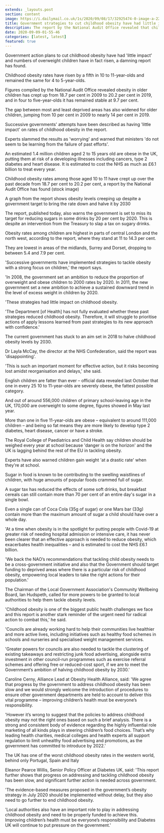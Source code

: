 ```yaml
---
extends: _layouts.post
section: content
image: https://i.dailymail.co.uk/1s/2020/09/08/17/32925474-0-image-a-22_1599581766202.jpg 
title: Government strategies to cut childhood obesity have had little impact for nearly a decade 
description: The report by the National Audit Office revealed that childhood obesity levels in 10 to 11-year-olds rose from 18.7 per cent to 20.2 per cent in the past decade, and stayed the same for 4 to 5-year-olds. 
date: 2020-09-09-01-55-46 
categories: [latest, latest] 
featured: true 
--- 
```

Government action plans to cut childhood obesity have had 'little impact' and numbers of overweight children have in fact risen, a damning report has found. 

Childhood obesity rates have risen by a fifth in 10 to 11-year-olds and remained the same for 4 to 5-year-olds.

Figures compiled by the National Audit Office revealed obesity in older children has crept up from 18.7 per cent in 2009 to 20.2 per cent in 2019, and in four to five-year-olds it has remained stable at 9.7 per cent. 

The gap between most and least deprived areas has also widened for older children, jumping from 10 per cent in 2009 to nearly 14 per cent in 2019.

Successive governments' attempts have been described as having 'little impact' on rates of childhood obesity in the report.

Experts slammed the results as 'worrying' and warned that ministers 'do not seem to be learning from the failure of past efforts'. 

An estimated 1.4 million children aged 2 to 15 years old are obese in the UK, putting them at risk of a developing illnesses including cancers, type 2 diabetes and heart disease. It is estimated to cost the NHS as much as £6.1 billion to treat every year.

Childhood obesity rates among those aged 10 to 11 have crept up over the past decade from 18.7 per cent to 20.2 per cent, a report by the National Audit Office has found (stock image)

A graph from the report shows obesity levels creeping up despite a government target to bring the rate down and halve it by 2030

The report, published today, also warns the government is set to miss its target for reducing sugars in some drinks by 20 per cent by 2020. This is despite an intervention from the Treasury to slap a tax on sugary drinks.

Obesity rates among children are highest in parts of central London and the north west, according to the report, where they stand at 11 to 14.3 per cent. 

They are lowest in areas of the midlands, Surrey and Dorset, dropping to between 5.4 and 7.9 per cent.

'Successive governments have implemented strategies to tackle obesity with a strong focus on children,' the report says.

'In 2008, the government set an ambition to reduce the proportion of overweight and obese children to 2000 rates by 2020. In 2011, the new government set a new ambition to achieve a sustained downward trend in the level of excess weight in children by 2020.

'These strategies had little impact on childhood obesity.

'The Department [of Health] has not fully evaluated whether these past strategies reduced childhood obesity. Therefore, it will struggle to prioritise actions of apply lessons learned from past strategies to its new approach with confidence.'

The current government has stuck to an aim set in 2018 to halve childhood obesity levels by 2030.





Dr Layla McCay, the director at the NHS Confederation, said the report was 'disappointing'. 

'This is such an important moment for effective action, but it risks becoming lost amidst reorganisation and delays,' she said.

English children are fatter than ever – official data revealed last October that one in every 25 10 to 11-year-olds are severely obese, the fattest possible category.

And out of around 556,000 children of primary school-leaving age in the UK, 170,000 are overweight to some degree, figures showed in May last year.

More than one in five 11-year-olds are obese – equivalent to around 111,000 children – and being so fat means they are more likely to develop type 2 diabetes, heart disease, cancer or have a stroke.

The Royal College of Paediatrics and Child Health say children should be weighed every year at school because 'danger is on the horizon' and the UK is lagging behind the rest of the EU in tackling obesity.

Experts have also warned children gain weight 'at a drastic rate' when they're at school. 

Sugar in food is known to be contributing to the swelling waistlines of children, with huge amounts of popular foods crammed full of sugar.

A sugar tax has reduced the effects of some soft drinks, but breakfast cereals can still contain more than 70 per cent of an entire day's sugar in a single bowl.

Even a single can of Coca Cola (35g of sugar) or one Mars bar (33g) contain more than the maximum amount of sugar a child should have over a whole day.  

'At a time when obesity is in the spotlight for putting people with Covid-19 at greater risk of needing hospital admission or intensive care, it has never been clearer that an effective approach is needed to reduce obesity, which exacerbates health inequalities – and is estimated to cost the NHS £6.1 billion. 

'We back the NAO’s recommendations that tackling child obesity needs to be a cross-government initiative and also that the Government should target funding to deprived areas where there is a particular risk of childhood obesity, empowering local leaders to take the right actions for their population.'

The Chairman of the Local Government Association's Community Wellbeing Board, Ian Hudspeth, called for more powers to be granted to local authorities to help them tackle obesity levels.  

'Childhood obesity is one of the biggest public health challenges we face and this report is another stark reminder of the urgent need for radical action to combat this,' he said.

'Councils are already working hard to help their communities live healthier and more active lives, including initiatives such as healthy food schemes in schools and nurseries and specialised weight management services.

'Greater powers for councils are also needed to tackle the clustering of existing takeaways and restricting junk food advertising, alongside extra investment in other council-run programmes such as exercise referral schemes and offering free or reduced-cost sport, if we are to meet the Government’s ambition of halving childhood obesity by 2030.'

Caroline Cerny, Alliance Lead at Obesity Health Alliance, said: 'We agree that progress by the government to address childhood obesity has been slow and we would strongly welcome the introduction of procedures to ensure other government departments are held to account to deliver this vital programme – improving children’s health must be everyone’s responsibility.

'However it’s wrong to suggest that the policies to address childhood obesity may not the right ones based on such a brief analysis. There is a strong and consistent body of evidence regarding the highly influential role marketing of all kinds plays in steering children’s food choices. That’s why leading health charities, medical colleges and health experts all support regulation to limit unhealthy food advertising and promotions, as the government has committed to introduce by 2022.'

The UK has one of the worst childhood obesity rates in the western world, behind only Portugal, Spain and Italy

Eleanor Pearce Willis, Senior Policy Officer at Diabetes UK, said: 'This report further shows that progress on addressing and tackling childhood obesity has been slow, and significant further action is needed across government. 

'The evidence-based measures proposed in the government’s obesity strategy in July 2020 should be implemented without delay, but they also need to go further to end childhood obesity.

'Local authorities also have an important role to play in addressing childhood obesity and need to be properly funded to achieve this. Improving children’s health must be everyone’s responsibility and Diabetes UK will continue to put pressure on the government.'

